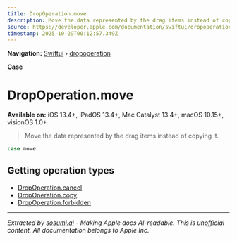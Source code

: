 ```yaml
---
title: DropOperation.move
description: Move the data represented by the drag items instead of copying it.
source: https://developer.apple.com/documentation/swiftui/dropoperation/move
timestamp: 2025-10-29T00:12:57.349Z
---
```


**Navigation:** [Swiftui](/documentation/swiftui) › [dropoperation](/documentation/swiftui/dropoperation)

**Case**

# DropOperation.move

**Available on:** iOS 13.4+, iPadOS 13.4+, Mac Catalyst 13.4+, macOS 10.15+, visionOS 1.0+

> Move the data represented by the drag items instead of copying it.

```swift
case move
```

## Getting operation types

- [DropOperation.cancel](/documentation/swiftui/dropoperation/cancel)
- [DropOperation.copy](/documentation/swiftui/dropoperation/copy)
- [DropOperation.forbidden](/documentation/swiftui/dropoperation/forbidden)

---

*Extracted by [sosumi.ai](https://sosumi.ai) - Making Apple docs AI-readable.*
*This is unofficial content. All documentation belongs to Apple Inc.*
